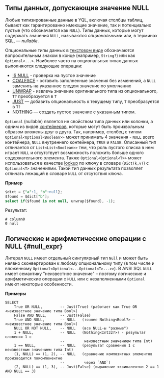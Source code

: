 ## Типы данных, допускающие значение NULL

Любые типизированные данные в YQL, включая столбцы таблиц, бывают как гарантированно имеющие значение, так и потенциально пустые (что обозначается как `NULL`). Типы данных, которые могут содержать значения `NULL`, называются _опциональными_ или, в терминах SQL, — _nullable_.

Опциональные типы данных в [текстовом виде](../type_string.md) обозначаются вопросительным знаком в конце (например, `String?`) или как `Optional<...>`.
Наиболее часто на опциональных типах данных выполняются следующие операции:

* [IS NULL](../../syntax/expressions.md#is-null) - проверка на пустое значение
* [COALESCE](../../builtins/basic.md#coalesce) - оставить заполненные значения без изменений, а `NULL` заменить на указанное следом значение по умолчанию
* [UNWRAP](../../builtins/basic.md#optional-ops) - извлечь значение оригинального типа из опционального, `T?` преобразуется в `T`
* [JUST](../../builtins/basic#optional-ops) — добавить опциональность к текущему типу, `T` преобразуется в `T?`
* [NOTHING](../../builtins/basic.md#optional-ops) — создать пустое значение с указанным типом.
 
`Optional` (nullable) является не свойством типа данных или колонки, а одним из видов [контейнеров](../containers.md), которые могут быть произвольным образом вложены друг в друга. Так, например, столбец с типом `Optional<Optional<Boolean>>` может принимать 4 значения - `NULL` всего контейнера, `NULL` внутреннего контейнера, `TRUE` и `FALSE`. Описанный тип отличается от `List<List<Boolean>>` тем, что роль пустого списка в нем играет `NULL` и отсутствует возможность положить больше одного содержательного элемента. Также `Optional<Optional<T>>` может использоваться в качестве [lookup](/docs/s_expressions/functions#lookup) по ключу в словаре (`Dict(k,v)`) с `Optional<T>` значениями. Такой тип данных результата позволяет отличать лежащий в словаре `NULL` от отсутствия ключа.

**Пример**

```sql
$dict = {"a":1, "b":null};
$found = $dict["b"];
select if($found is not null, unwrap($found), -1);
```

Результат:

```text
# column0
0 null
```

## Логические и арифметические операции с NULL {#null_expr}

Литерал `NULL` имеет отдельный сингулярный тип `Null` и может быть неявно сконвертирован к любому опциональному типу (в том числе и вложенному `Optional<Optional<...Optional<T>...>>`). В ANSI SQL `NULL` имеет семантику "неизвестное значение" – поэтому логические и арифметические операции с `NULL` или с незаполненными `Optional` имеют некоторые особенности.

**Примеры**
```
SELECT
    True OR NULL,        -- Just(True) (работает как True OR <неизвестное значение типа Bool>)
    False AND NULL,      -- Just(False)
    True AND NULL,       -- NULL   (точнее Nothing<Bool?> – <неизвестное значение типа Bool>)
    NULL OR NOT NULL,    -- NULL   (все NULL-ы "разные")
    1 + NULL,            -- NULL   (Nothing<Int32?>) - результат сложения 1 с
                         --         неизвестным значением типа Int)
    1 == NULL,           -- NULL   (результат сравнения 1 с неизвестным значением типа Int)
    (1, NULL) == (1, 2), -- NULL   (сравнение композитных элементов производится покомпонентно
                         --         через `AND`)
    (2, NULL) == (1, 3), -- Just(False) (выражение эквивалентно 2 == 1 AND NULL == 3)

```
